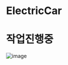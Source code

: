 # ElectricCar
# 작업진행중
![image](https://user-images.githubusercontent.com/84373336/221371436-cfa5f275-772d-40e6-a226-6309a2b1ac3e.png)
